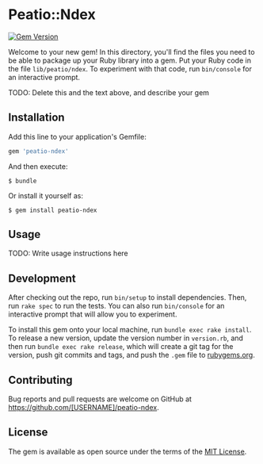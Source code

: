# Peatio::Ndex
[![Gem Version](https://badge.fury.io/rb/peatio-ndex.svg)](https://badge.fury.io/rb/peatio-ndex)

Welcome to your new gem! In this directory, you'll find the files you need to be able to package up your Ruby library into a gem. Put your Ruby code in the file `lib/peatio/ndex`. To experiment with that code, run `bin/console` for an interactive prompt.

TODO: Delete this and the text above, and describe your gem

## Installation

Add this line to your application's Gemfile:

```ruby
gem 'peatio-ndex'
```

And then execute:

    $ bundle

Or install it yourself as:

    $ gem install peatio-ndex

## Usage

TODO: Write usage instructions here

## Development

After checking out the repo, run `bin/setup` to install dependencies. Then, run `rake spec` to run the tests. You can also run `bin/console` for an interactive prompt that will allow you to experiment.

To install this gem onto your local machine, run `bundle exec rake install`. To release a new version, update the version number in `version.rb`, and then run `bundle exec rake release`, which will create a git tag for the version, push git commits and tags, and push the `.gem` file to [rubygems.org](https://rubygems.org).

## Contributing

Bug reports and pull requests are welcome on GitHub at https://github.com/[USERNAME]/peatio-ndex.

## License

The gem is available as open source under the terms of the [MIT License](https://opensource.org/licenses/MIT).
